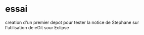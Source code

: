 # essai
creation d'un premier depot pour tester la notice de Stephane sur l'utilisation de eGit sour Eclipse
